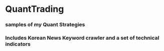 # QuantTrading

### samples of my Quant Strategies


### Includes Korean News Keyword crawler and a set of technical indicators 
